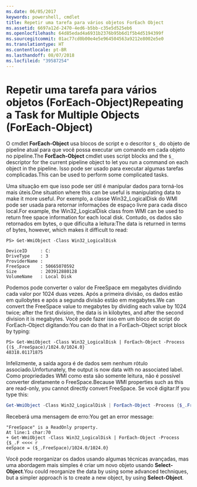 ```yaml
---
ms.date: 06/05/2017
keywords: powershell, cmdlet
title: Repetir uma tarefa para vários objetos ForEach Object
ms.assetid: 6697a12d-2470-4ed6-b5bb-c35e5d525eb6
ms.openlocfilehash: 64d85edad4a6931b2376b95b6d1f5b4d5194399f
ms.sourcegitcommit: 01ac77cd0b00e4e5e964504563a9212e8002e5e0
ms.translationtype: HT
ms.contentlocale: pt-BR
ms.lasthandoff: 08/07/2018
ms.locfileid: "39587254"
---
```

# <a name="repeating-a-task-for-multiple-objects-foreach-object"></a><span data-ttu-id="b6d0d-103">Repetir uma tarefa para vários objetos (ForEach-Object)</span><span class="sxs-lookup"><span data-stu-id="b6d0d-103">Repeating a Task for Multiple Objects (ForEach-Object)</span></span>

<span data-ttu-id="b6d0d-104">O cmdlet **ForEach-Object** usa blocos de script e o descritor `$_` do objeto de pipeline atual para que você possa executar um comando em cada objeto no pipeline.</span><span class="sxs-lookup"><span data-stu-id="b6d0d-104">The **ForEach-Object** cmdlet uses script blocks and the `$_` descriptor for the current pipeline object to let you run a command on each object in the pipeline.</span></span> <span data-ttu-id="b6d0d-105">Isso pode ser usado para executar algumas tarefas complicadas.</span><span class="sxs-lookup"><span data-stu-id="b6d0d-105">This can be used to perform some complicated tasks.</span></span>

<span data-ttu-id="b6d0d-106">Uma situação em que isso pode ser útil é manipular dados para torná-los mais úteis.</span><span class="sxs-lookup"><span data-stu-id="b6d0d-106">One situation where this can be useful is manipulating data to make it more useful.</span></span> <span data-ttu-id="b6d0d-107">Por exemplo, a classe Win32_LogicalDisk do WMI pode ser usada para retornar informações de espaço livre para cada disco local.</span><span class="sxs-lookup"><span data-stu-id="b6d0d-107">For example, the Win32_LogicalDisk class from WMI can be used to return free space information for each local disk.</span></span> <span data-ttu-id="b6d0d-108">Contudo, os dados são retornados em bytes, o que dificulta a leitura:</span><span class="sxs-lookup"><span data-stu-id="b6d0d-108">The data is returned in terms of bytes, however, which makes it difficult to read:</span></span>

```
PS> Get-WmiObject -Class Win32_LogicalDisk

DeviceID     : C:
DriveType    : 3
ProviderName :
FreeSpace    : 50665070592
Size         : 203912880128
VolumeName   : Local Disk
```

<span data-ttu-id="b6d0d-109">Podemos pode converter o valor de FreeSpace em megabytes dividindo cada valor por 1024 duas vezes. Após a primeira divisão, os dados estão em quilobytes e após a segunda divisão estão em megabytes.</span><span class="sxs-lookup"><span data-stu-id="b6d0d-109">We can convert the FreeSpace value to megabytes by dividing each value by 1024 twice; after the first division, the data is in kilobytes, and after the second division it is megabytes.</span></span> <span data-ttu-id="b6d0d-110">Você pode fazer isso em um bloco de script do ForEach-Object digitando:</span><span class="sxs-lookup"><span data-stu-id="b6d0d-110">You can do that in a ForEach-Object script block by typing:</span></span>

```
PS> Get-WmiObject -Class Win32_LogicalDisk | ForEach-Object -Process {($_.FreeSpace)/1024.0/1024.0}
48318.01171875
```

<span data-ttu-id="b6d0d-111">Infelizmente, a saída agora é de dados sem nenhum rótulo associado.</span><span class="sxs-lookup"><span data-stu-id="b6d0d-111">Unfortunately, the output is now data with no associated label.</span></span> <span data-ttu-id="b6d0d-112">Como propriedades WMI como esta são somente leitura, não é possível converter diretamente o FreeSpace.</span><span class="sxs-lookup"><span data-stu-id="b6d0d-112">Because WMI properties such as this are read-only, you cannot directly convert FreeSpace.</span></span> <span data-ttu-id="b6d0d-113">Se você digitar:</span><span class="sxs-lookup"><span data-stu-id="b6d0d-113">If you type this:</span></span>

```powershell
Get-WmiObject -Class Win32_LogicalDisk | ForEach-Object -Process {$_.FreeSpace = ($_.FreeSpace)/1024.0/1024.0}
```

<span data-ttu-id="b6d0d-114">Receberá uma mensagem de erro:</span><span class="sxs-lookup"><span data-stu-id="b6d0d-114">You get an error message:</span></span>

```output
"FreeSpace" is a ReadOnly property.
At line:1 char:70
+ Get-WmiObject -Class Win32_LogicalDisk | ForEach-Object -Process {$_.F <<<< r
eeSpace = ($_.FreeSpace)/1024.0/1024.0}
```

<span data-ttu-id="b6d0d-115">Você pode reorganizar os dados usando algumas técnicas avançadas, mas uma abordagem mais simples é criar um novo objeto usando **Select-Object**.</span><span class="sxs-lookup"><span data-stu-id="b6d0d-115">You could reorganize the data by using some advanced techniques, but a simpler approach is to create a new object, by using **Select-Object**.</span></span>